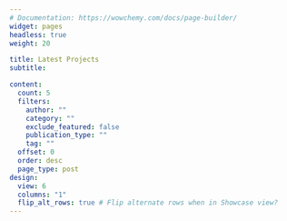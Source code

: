 ```yaml
---
# Documentation: https://wowchemy.com/docs/page-builder/
widget: pages
headless: true
weight: 20

title: Latest Projects
subtitle:

content:
  count: 5
  filters:
    author: ""
    category: ""
    exclude_featured: false
    publication_type: ""
    tag: ""
  offset: 0
  order: desc
  page_type: post
design:
  view: 6
  columns: "1"
  flip_alt_rows: true # Flip alternate rows when in Showcase view?
---
```

